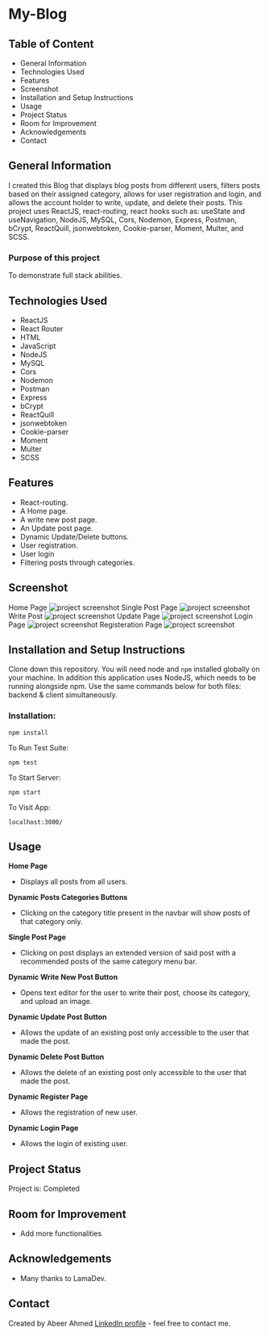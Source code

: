 # My-Blog

## Table of Content
* General Information
* Technologies Used
* Features
* Screenshot
* Installation and Setup Instructions
* Usage
* Project Status
* Room for Improvement
* Acknowledgements
* Contact

## General Information
I created this Blog that displays blog posts from different users, filters posts based on their assigned category, allows for user registration and login, and allows the account holder to write, update, and delete their posts. This project uses ReactJS, react-routing, react hooks such as: useState and useNavigation, NodeJS, MySQL, Cors, Nodemon, Express, Postman, bCrypt, ReactQuill, jsonwebtoken, Cookie-parser, Moment, Multer, and SCSS.

### Purpose of this project
To demonstrate full stack abilities.

## Technologies Used
* ReactJS
* React Router
* HTML
* JavaScript
* NodeJS
* MySQL
* Cors
* Nodemon
* Postman
* Express
* bCrypt
* ReactQuill
* jsonwebtoken 
* Cookie-parser
* Moment
* Multer
* SCSS

## Features
* React-routing.
* A Home page.
* A write new post page.
* An Update post page.
* Dynamic Update/Delete buttons.
* User registration.
* User login
* Filtering posts through categories.

## Screenshot
Home Page 
![project screenshot](home.png)
Single Post Page
![project screenshot](single.png)
Write Post
![project screenshot](write.png)
Update Page
![project screenshot](update.png)
Login Page
![project screenshot](login.png)
Registeration Page
![project screenshot](register.png)

## Installation and Setup Instructions

Clone down this repository. You will need node and `npm` installed globally on your machine. In addition this application uses NodeJS, which needs to be running alongside npm. Use the same commands below for both files: backend & client simultaneously.

### Installation:

`npm install`

To Run Test Suite:

`npm test`

To Start Server:

`npm start`

To Visit App:

`localhost:3000/`

## Usage

**Home Page**

* Displays all posts from all users.

**Dynamic Posts Categories Buttons**

* Clicking on the category title present in the navbar will show posts of that category only.

**Single Post Page**

* Clicking on post displays an extended version of said post with a recommended posts of the same category menu bar.

**Dynamic Write New Post Button**

* Opens text editor for the user to write their post, choose its category, and upload an image.

**Dynamic Update Post Button**

* Allows the update of an existing post only accessible to the user that made the post.

**Dynamic Delete Post Button**

* Allows the delete of an existing post only accessible to the user that made the post.

**Dynamic Register Page**

* Allows the registration of new user.

**Dynamic Login Page**

* Allows the login of existing user.

## Project Status
Project is: Completed

## Room for Improvement
* Add more functionalities

## Acknowledgements
* Many thanks to LamaDev.

## Contact
Created by Abeer Ahmed [LinkedIn profile](https://www.linkedin.com/in/abeerfrontend/) - feel free to contact me.

